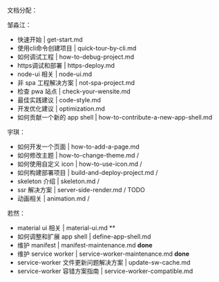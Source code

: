 文档分配：

邹淼江：

- 快速开始 | get-start.md
- 使用cli命令创建项目 | quick-tour-by-cli.md
- 如何调试工程 | how-to-debug-project.md
- https调试和部署 | https-deploy.md
- node-ui 相关 | node-ui.md
- 非 spa 工程解决方案 | not-spa-project.md
- 检查 pwa 站点 | check-your-wensite.md
- 最佳实践建议 | code-style.md
- 开发优化建议 | optimization.md
- 如何贡献一个新的 app shell | how-to-contribute-a-new-app-shell.md



宇琪：

- 如何开发一个页面 | how-to-add-a-page.md
- 如何修改主题 | how-to-change-theme.md /
- 如何使用自定义 icon | how-to-use-icon.md /
- 如何构建部署项目 | build-and-deploy-project.md /
- skeleton 介绍 | skeleton.md /
- ssr 解决方案 | server-side-render.md / TODO
- 动画相关 | animation.md /


若然：

- material ui 相关 | material-ui.md **
- 如何调整和扩展 app shell | define-app-shell.md
- 维护 manifest | manifest-maintenance.md     **done**
- 维护 service worker | service-worker-maintenance.md   **done**
- service-worker 文件更新问题解决方案 | update-sw-cache.md
- service-worker 容错方案指南 | service-worker-compatible.md
